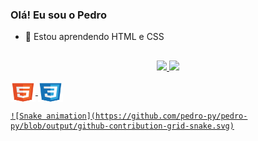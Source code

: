 ### Olá! Eu sou o Pedro

- 🌱 Estou aprendendo HTML e CSS
##
<div align="center">
  <a href="https://github.com/pedro-py">
  <img width="48%" src="https://github-readme-stats.vercel.app/api?username=pedro-py&show_icons=true&theme=dark&include_all_commits=true&count_private=true">
  <img width="48%" src="https://github-readme-stats.vercel.app/api/top-langs/?username=pedro-py&layout=compact&langs_count=7&theme=dark">
</div>
<div style="display: inline_block"><br>
  <img align="center" alt="Pedro-HTML" height="30" width="40" src="https://raw.githubusercontent.com/devicons/devicon/master/icons/html5/html5-original.svg">
  <img align="center" alt="Pedro-CSS" height="30" width="40" src="https://raw.githubusercontent.com/devicons/devicon/master/icons/css3/css3-original.svg">
    
    ![Snake animation](https://github.com/pedro-py/pedro-py/blob/output/github-contribution-grid-snake.svg)
